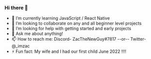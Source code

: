 ### Hi there 👋

- 🌱 I’m currently learning JavaScript / React Native
- 👯 I’m looking to collaborate on any and all beginner level projects
- 🤔 I’m looking for help with getting started and early projects
- 💬 Ask me about anything! 
- 📫 How to reach me: Discord- ZacTheNewGuy#7817 --or-- Twitter- @_imzac
- ⚡ Fun fact: My wife and I had our first child June 2022 !!!! 
